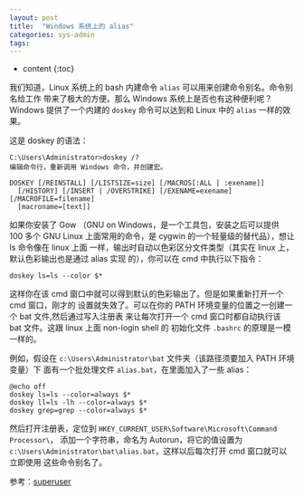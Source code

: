 ```yaml
---
layout: post
title:  "Windows 系统上的 alias"
categories: sys-admin
tags:  
---
```


* content
{:toc}

我们知道，Linux 系统上的 bash 内建命令 `alias` 可以用来创建命令别名。命令别名给工作
带来了极大的方便。那么 Windows 系统上是否也有这种便利呢？ Windows 提供了一个内建的
`doskey` 命令可以达到和 Linux 中的 `alias` 一样的效果。



这是 doskey 的语法：

```
C:\Users\Administrator>doskey /?
编辑命令行，重新调用 Windows 命令，并创建宏。

DOSKEY [/REINSTALL] [/LISTSIZE=size] [/MACROS[:ALL | :exename]]
  [/HISTORY] [/INSERT | /OVERSTRIKE] [/EXENAME=exename] [/MACROFILE=filename]
  [macroname=[text]]
```

如果你安装了 Gow （GNU on Windows，是一个工具包，安装之后可以提供 100 多个 GNU 
Linux 上面常用的命令，是 cygwin 的一个轻量级的替代品），想让 ls 命令像在 linux 上面
一样，输出时自动以色彩区分文件类型（其实在 linux 上，默认色彩输出也是通过 alias 实现
的），你可以在 cmd 中执行以下指令：

    doskey ls=ls --color $*

这样你在该 cmd 窗口中就可以得到默认的色彩输出了。但是如果重新打开一个 cmd 窗口，刚才的
设置就失效了。可以在你的 PATH 环境变量的位置之一创建一个 bat 文件,然后通过写入注册表
来让每次打开一个 cmd 窗口时都自动执行该 bat 文件。这跟 linux 上面 non-login shell 的
初始化文件 `.bashrc` 的原理是一模一样的。

例如，假设在 `c:\Users\Administrator\bat` 文件夹（该路径须要加入 PATH 环境变量）下
面有一个批处理文件 `alias.bat`，在里面加入了一些 alias：

```
@echo off
doskey ls=ls --color=always $*
doskey ll=ls -lh --color=always $*
doskey grep=grep --color=always $*
```

然后打开注册表，定位到 `HKEY_CURRENT_USER\Software\Microsoft\Command Processor\`，
添加一个字符串，命名为 Autorun，将它的值设置为
 `c:\Users\Administrator\bat\alias.bat`，这样以后每次打开 cmd 窗口就可以立即使用
 这些命令别名了。

 参考：[superuser](http://superuser.com/questions/55351/how-to-change-the-default-color-preference-for-ls-on-windows)